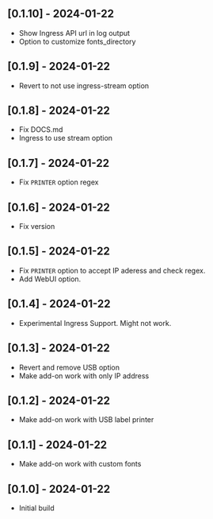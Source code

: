 ## [0.1.10] - 2024-01-22
- Show Ingress API url in log output
- Option to customize fonts_directory

## [0.1.9] - 2024-01-22
- Revert to not use ingress-stream option

## [0.1.8] - 2024-01-22
- Fix DOCS.md
- Ingress to use stream option

## [0.1.7] - 2024-01-22
- Fix `PRINTER` option regex

## [0.1.6] - 2024-01-22
- Fix version

## [0.1.5] - 2024-01-22
- Fix `PRINTER` option to accept IP aderess and check regex.
- Add WebUI option.

## [0.1.4] - 2024-01-22
- Experimental Ingress Support. Might not work.

## [0.1.3] - 2024-01-22
- Revert and remove USB option
- Make add-on work with only IP address

## [0.1.2] - 2024-01-22
- Make add-on work with USB label printer

## [0.1.1] - 2024-01-22
- Make add-on work with custom fonts

## [0.1.0] - 2024-01-22
- Initial build
